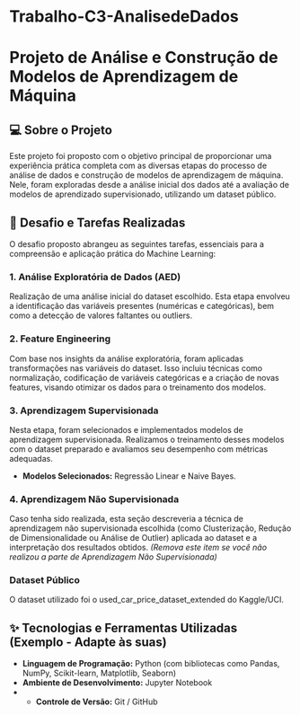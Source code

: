 # Trabalho-C3-AnalisedeDados

# Projeto de Análise e Construção de Modelos de Aprendizagem de Máquina

## 💻 Sobre o Projeto

Este projeto foi proposto com o objetivo principal de proporcionar uma experiência prática completa com as diversas etapas do processo de análise de dados e construção de modelos de aprendizagem de máquina. Nele, foram exploradas desde a análise inicial dos dados até a avaliação de modelos de aprendizado supervisionado, utilizando um dataset público.

## 🎯 Desafio e Tarefas Realizadas

O desafio proposto abrangeu as seguintes tarefas, essenciais para a compreensão e aplicação prática do Machine Learning:

### 1. Análise Exploratória de Dados (AED)
Realização de uma análise inicial do dataset escolhido. Esta etapa envolveu a identificação das variáveis presentes (numéricas e categóricas), bem como a detecção de valores faltantes ou outliers.

### 2. Feature Engineering
Com base nos insights da análise exploratória, foram aplicadas transformações nas variáveis do dataset. Isso incluiu técnicas como normalização, codificação de variáveis categóricas e a criação de novas features, visando otimizar os dados para o treinamento dos modelos.

### 3. Aprendizagem Supervisionada
Nesta etapa, foram selecionados e implementados modelos de aprendizagem supervisionada. Realizamos o treinamento desses modelos com o dataset preparado e avaliamos seu desempenho com métricas adequadas.
* **Modelos Selecionados:** Regressão Linear e Naive Bayes.

### 4. Aprendizagem Não Supervisionada
Caso tenha sido realizada, esta seção descreveria a técnica de aprendizagem não supervisionada escolhida (como Clusterização, Redução de Dimensionalidade ou Análise de Outlier) aplicada ao dataset e a interpretação dos resultados obtidos.
*(Remova este item se você não realizou a parte de Aprendizagem Não Supervisionada)*



###  Dataset Público
O dataset utilizado foi o used_car_price_dataset_extended do Kaggle/UCI.

## ✨ Tecnologias e Ferramentas Utilizadas (Exemplo - Adapte às suas)

* **Linguagem de Programação:** Python (com bibliotecas como Pandas, NumPy, Scikit-learn, Matplotlib, Seaborn)
* **Ambiente de Desenvolvimento:** Jupyter Notebook
* * **Controle de Versão:** Git / GitHub


